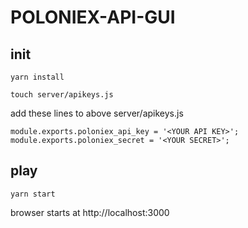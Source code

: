# POLONIEX-API-GUI

## init
```` yarn install ````

```` touch server/apikeys.js ````

add these lines to above server/apikeys.js

```
module.exports.poloniex_api_key = '<YOUR API KEY>';
module.exports.poloniex_secret = '<YOUR SECRET>';
```

## play
```` yarn start ````

browser starts at http://localhost:3000